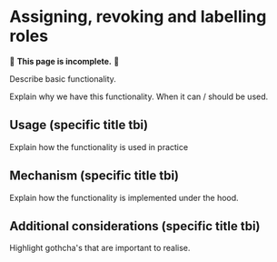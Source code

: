 # Assigning, revoking and labelling roles

🚧 **This page is incomplete.** 🚧

Describe basic functionality.

Explain why we have this functionality. When it can / should be used.

## Usage (specific title tbi)

Explain how the functionality is used in practice

## Mechanism (specific title tbi)

Explain how the functionality is implemented under the hood.

## Additional considerations (specific title tbi)

Highlight gothcha's that are important to realise.
